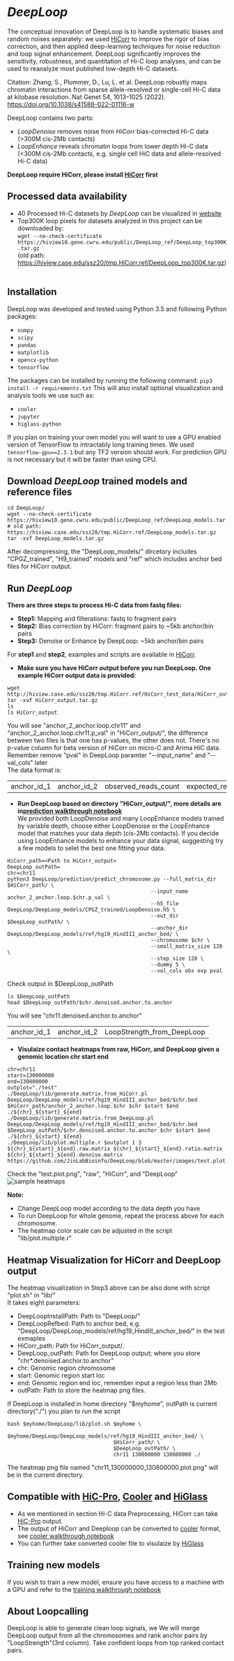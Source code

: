 # *DeepLoop*
The conceptual innovation of DeepLoop is to handle systematic biases and random noises separately: we used [HiCorr](https://github.com/JinLabBioinfo/HiCorr) to improve the rigor of bias correction, and then applied deep-learning techniques for noise reduction and loop signal enhancement. DeepLoop significantly improves the sensitivity, robustness, and quantitation of Hi-C loop analyses, and can be used to reanalyze most published low-depth Hi-C datasets. <br/>

Citation: Zhang, S., Plummer, D., Lu, L. et al. DeepLoop robustly maps chromatin interactions from sparse allele-resolved or single-cell Hi-C data at kilobase resolution. Nat Genet 54, 1013–1025 (2022). https://doi.org/10.1038/s41588-022-01116-w

DeepLoop contains two parts: <br/>
- *LoopDenoise* removes noise from *HiCorr* bias-corrected Hi-C data (>300M cis-2Mb contacts)
- *LoopEnhance* reveals chromatin loops from lower depth Hi-C data (<300M cis-2Mb contacts, e.g. single cell HiC data and allele-resolved Hi-C data) <br/>

 **DeepLoop require HiCorr, please install [HiCorr](https://github.com/JinLabBioinfo/HiCorr) first**

## Processed data availability 
- 40 Processed Hi-C datasets by *DeepLoop* can be visualized in [website](https://hiview.case.edu/public/DeepLoop/)
- Top300K loop pixels for datasets analyzed in this project can be downloaded by: <br/>
`wget --no-check-certificate https://hiview10.gene.cwru.edu/public/DeepLoop_ref/DeepLoop_top300K.tar.gz` <br/>
(old path: https://hiview.case.edu/ssz20/tmp.HiCorr.ref/DeepLoop_top300K.tar.gz)`

## Installation
DeepLoop was developed and tested using Python 3.5 and following Python packages:<br/>
* `numpy`
* `scipy`
* `pandas`
* `matplotlib`
* `opencv-python`
* `tensorflow`

The packages can be installed by running the following command:
`pip3 install -r requirements.txt`
This will also install optional visualization and analysis tools we use such as:

* `cooler`
* `jupyter`
* `higlass-python`

If you plan on training your own model you will want to use a GPU enabled version of TensorFlow to intractably long training times.  We used `tensorflow-gpu==2.3.1` but any TF2 version should work.  For prediction GPU is not necessary but it will be faster than using CPU.

## Download *DeepLoop* trained models and reference files
```
cd DeepLoop/
wget --no-check-certificate https://hiview10.gene.cwru.edu/public/DeepLoop_ref/DeepLoop_models.tar.gz
# old path: https://hiview.case.edu/ssz20/tmp.HiCorr.ref/DeepLoop_models.tar.gz
tar -xvf DeepLoop_models.tar.gz
```
After decompressing, the "DeepLoop_models/" dircetory includes "CPGZ_trained", "H9_trained" models and "ref" which includes anchor bed files for HiCorr output.

## Run *DeepLoop*

**There are three steps to process Hi-C data from fastq files:**
- **Step1:** Mapping and filterations: fastq to fragment pairs
- **Step2:** Bias correction by HiCorr: fragment pairs to ~5kb anchor/bin pairs
- **Step3:** Denoise or Enhance by DeepLoop: ~5kb anchor/bin pairs
 
 For **step1** and **step2**, examples and scripts are available in [HiCorr](https://github.com/JinLabBioinfo/HiCorr). <br/>
- **Make sure you have HiCorr output before you run DeepLoop. One example HiCorr output data is provided:** <br>
 ```
wget http://hiview.case.edu/ssz20/tmp.HiCorr.ref/HiCorr_test_data/HiCorr_output.tar.gz 
tar -xvf HiCorr_output.tar.gz
ls
ls HiCorr_output
```
You will see "anchor_2_anchor.loop.chr11" and "anchor_2_anchor.loop.chr11.p_val" in "HiCorr_output/", the difference between two files is that one has p-values, the other does not. There's no p-value column for beta version of HiCorr on micro-C and Arima HiC data. Remember remove "pval" in DeepLoop paramter "--input_name" and "--val_cols" later <br/>
The data format is:
<table><tr><td>anchor_id_1</td> <td>anchor_id_2</td> <td>observed_reads_count</td> <td>expected_reads_from_HiCorr</td></tr>  </table>

- **Run DeepLoop based on directory "HiCorr_output/", more details are in[prediction walkthrough notebook](https://github.com/JinLabBioinfo/DeepLoop/blob/7c742f4bf6ab57e2204c9cc21ea5f87bc60f7475/examples/walkthrough_prediction.ipynb) <br/>**
We provided both LoopDenoise and many LoopEnhance models trained by variable depth, choose either LoopDenoise or the LoopEnhance model that matches your data depth (cis-2Mb contacts). If you decide using LoopEnhance models to enhance your data signal, suggesting try a few models to selet the best one fitting your data. <br/>
```
HiCorr_path=<Path to HiCorr_output>
DeepLoop_outPath=
chr=chr11
python3 DeepLoop/prediction/predict_chromosome.py --full_matrix_dir $HiCorr_path/ \
                                              --input_name anchor_2_anchor.loop.$chr.p_val \
                                              --h5_file DeepLoop/DeepLoop_models/CPGZ_trained/LoopDenoise.h5 \
                                              --out_dir $DeepLoop_outPath/ \
                                              --anchor_dir DeepLoop/DeepLoop_models/ref/hg19_HindIII_anchor_bed/ \
                                              --chromosome $chr \
                                              --small_matrix_size 128 \
                                              --step_size 128 \
                                              --dummy 5 \
                                              --val_cols obs exp pval
```
Check output in $DeepLoop_outPath
```
ls $DeepLoop_outPath
head $DeepLoop_outPath/$chr.denoised.anchor.to.anchor
```
You will see "chr11.denoised.anchor.to.anchor"
<table><tr><td>anchor_id_1</td> <td>anchor_id_2</td> <td>LoopStrength_from_DeepLoop</td></tr>  </table>

- **Visulaize contact heatmaps from raw, HiCorr, and DeepLoop given a genomic location chr start end <br/>**

```
chr=chr11
start=130000000
end=130800000
outplot="./test"
./DeepLoop/lib/generate.matrix.from_HiCorr.pl DeepLoop/DeepLoop_models/ref/hg19_HindIII_anchor_bed/$chr.bed $HiCorr_path/anchor_2_anchor.loop.$chr $chr $start $end ./${chr}_${start}_${end}
./DeepLoop/lib/generate.matrix.from_DeepLoop.pl DeepLoop/DeepLoop_models/ref/hg19_HindIII_anchor_bed/$chr.bed $DeepLoop_outPath/$chr.denoised.anchor.to.anchor $chr $start $end ./${chr}_${start}_${end}
./DeepLoop/lib/plot.multiple.r $outplot 1 3 ${chr}_${start}_${end}.raw.matrix ${chr}_${start}_${end}.ratio.matrix ${chr}_${start}_${end}.denoise.matrix
https://github.com/JinLabBioinfo/DeepLoop/blob/master/images/test.plot.png
```

Check the "test.plot.png", "raw", "HiCorr", and "DeepLoop"  <br/> 
![sample heatmaps](https://github.com/JinLabBioinfo/DeepLoop/blob/master/images/test.plot.png)


**Note:**
- Change DeepLoop model according to the data depth you have
- To run DeepLoop for whole genome, repeat the process above for each chromosome.
- The heatmap color scale can be adjusted in the script "lib/plot.multiple.r"


## Heatmap Visualization for HiCorr and DeepLoop output
The heatmap visualization in Step3 above can be also done with script "plot.sh" in "lib/" <br/>
It takes eight parameters:<br/>
- DeepLoopInstallPath: Path to "DeepLoop/"
- DeepLoopRefbed: Path to anchor bed, e.g. "DeepLoop/DeepLoop_models/ref/hg19_HindIII_anchor_bed/" in the test exmaples
- HiCorr_path: Path for HiCorr_output/. 
- DeepLoop_outPath: Path for DeepLoop output; where you store "chr*.denoised.anchor.to.anchor"
- chr: Genomic region chromosome
- start: Genomic region start loc
- end: Genomic region end loc, remember input a region less than 2Mb
- outPath: Path to store the heatmap png files.

If DeepLoop is installed in home directory "$myhome", outPath is current directory("./") you plan to run the script
```
bash $myhome/DeepLoop/lib/plot.sh $myhome \
                                  $myhome/DeepLoop/DeepLoop_models/ref/hg19_HindIII_anchor_bed/ \
                                  $HiCorr_path/ \
                                  $DeepLoop_outPath/ \
                                  chr11 130000000 130800000 ./ 
```
The heatmap png file named "chr11_130000000_130800000.plot.png" will be in the current directory.

## Compatible with [HiC-Pro](https://github.com/nservant/HiC-Pro), [Cooler](https://github.com/open2c/cooler) and [HiGlass](http://higlass.io/)
- As we mentioned in section Hi-C data Preprocessing, HiCorr can take [HiC-Pro](https://github.com/nservant/HiC-Pro) output. 
- The output of HiCorr and Deeploop can be converted to [cooler](https://github.com/open2c/cooler) format, see [cooler walkthrough notebook](https://github.com/JinLabBioinfo/DeepLoop/blob/7c742f4bf6ab57e2204c9cc21ea5f87bc60f7475/examples/walkthrough_cooler.ipynb)
- You can further take converted cooler file to visulaize by  [HiGlass](http://higlass.io/)

## Training new models

If you wish to train a new model, ensure you have access to a machine with a GPU and refer to the [training walkthrough notebook](https://github.com/JinLabBioinfo/DeepLoop/blob/7c742f4bf6ab57e2204c9cc21ea5f87bc60f7475/examples/walkthrough_training.ipynb)

## About Loopcalling
DeepLoop is able to generate clean loop signals, we We will merge DeepLoop output from all the chromosomes and rank anchor pairs by "LoopStrength"(3rd column). Take confident loops from top ranked contact pairs.
